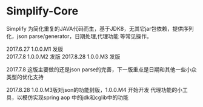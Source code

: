 # Simplify-Core
Simplify 为简化重复的JAVA代码而生，基于JDK8，无其它jar包依赖，提供序列化，json parse/generator，日期处理,代理功能 等常见操作。

2017.6.27 1.0.0.M1 发版  
2017.7.8 1.0.0.M2 发版
2017.8.28 1.0.0.M3 发版 

2017.7.8
这版主要做的还是json parse的完善，下一版重点是日期和其他一些小众类型的优化支持

2017.8.28 
1.0.0.M3版对json的功能封版，1.0.0.M4 开始开发 代理功能的小工具，以模仿实现spring aop 中的jdk和cglib中的功能